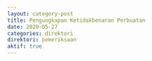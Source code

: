 ```yaml
---
layout: category-post
title: Pengungkapan Ketidakbenaran Perbuatan
date: 2020-05-27
categories: direktori
direktori: pemeriksaan
aktif: true
---
```

